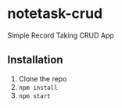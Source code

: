 # notetask-crud

Simple Record Taking CRUD App 

## Installation
1. Clone the repo
2. `npm install`
3. `npm start`

